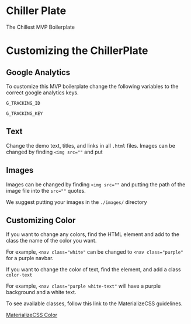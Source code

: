 # Chiller Plate
The Chillest MVP Boilerplate

# Customizing the ChillerPlate

## Google Analytics
To customize this MVP boilerplate change the following variables to the correct 
google analytics keys.

`G_TRACKING_ID`

`G_TRACKING_KEY`

## Text
Change the demo text, titles, and links in all `.html` files.
Images can be changed by finding `<img src=""` and put 

## Images
Images can be changed by finding `<img src=""` and putting 
the path of the image file into the `src=""` quotes.

We suggest putting your images in the `./images/` directory
## Customizing Color
If you want to change any colors, find the HTML element and add to the 
class the name of the color you want.

For example, `<nav class="white"` can be changed to `<nav class="purple"` for a purple navbar.

If you want to change the color of text, find the element, and add a class `color-text`

For example, `<nav class="purple white-text"` will have a purple background and a white text.

To see available classes, follow this link to the MaterializeCSS guidelines.

[MaterializeCSS Color](https://materializecss.com/color.html)
